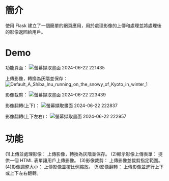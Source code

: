 # 簡介
使用 Flask 建立了一個簡單的網頁應用，用於處理影像的上傳和處理並將處理後的影像返回給用戶。
# Demo
功能頁面：
![螢幕擷取畫面 2024-06-22 221435](https://github.com/vat2cat/OpenCV/assets/160461838/0b9e82ca-314b-4062-95f4-ec7dbc0dea92)

上傳影像，轉換為灰階並保存：
![Default_A_Shiba_Inu_running_on_the_snowy_of_Kyoto_in_winter_1](https://github.com/vat2cat/OpenCV/assets/160461838/d6457cf6-ec5b-4731-b987-d40b78775ebc)

影像裁剪：
![螢幕擷取畫面 2024-06-22 223439](https://github.com/vat2cat/OpenCV/assets/160461838/ac9eec8a-6e17-4765-aaaa-49db9f28c8d6)

影像翻轉(上下)：
![螢幕擷取畫面 2024-06-22 222837](https://github.com/vat2cat/OpenCV/assets/160461838/5fc9494d-586e-47fb-a706-197bfde047cc)

影像翻轉(上下左右)：
![螢幕擷取畫面 2024-06-22 222957](https://github.com/vat2cat/OpenCV/assets/160461838/61cf1ec3-7554-4cc3-bcb3-fc7d3c65045b)

# 功能
(1)上傳並處理影像： 上傳影像，轉換為灰階並保存。
(2)顯示影像上傳表單： 提供一個 HTML 表單讓用戶上傳影像。
(3)影像裁剪： 上傳影像並裁剪指定範圍。
(4)影像調整大小： 上傳影像並按比例縮放。
(5)影像翻轉： 上傳影像並進行上下或上下左右翻轉。
